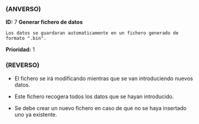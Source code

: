 ### (ANVERSO)
**ID:** 7 **Generar fichero de datos**

`Los datos se guardaran automaticamente en un fichero generado de formato ".bin".`

**Prioridad:** 1

### (REVERSO)

* El fichero se irá modificando mientras que se van introduciendo nuevos datos.

* Este fichero recogera todos los datos que se hayan introducido.

* Se debe crear un nuevo fichero en caso de que no se haya insertado uno ya existente.
